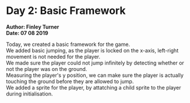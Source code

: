 # Day 2: Basic Framework
**Author: Finley Turner**  
**Date: 07 08 2019**  

Today, we created a basic framework for the game.  
We added basic jumping, as the player is locked on the x-axis, left-right movement is not needed for the player.  
We made sure the player could not jump infinitely by detecting whether or not the player was on the ground.  
Measuring the player's y position, we can make sure the player is actually touching the ground before they are allowed to jump.  
We added a sprite for the player, by attatching a child sprite to the player during initialisation.  